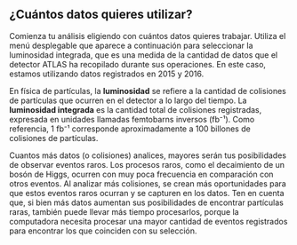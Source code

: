 ## ¿Cuántos datos quieres utilizar?
Comienza tu análisis eligiendo con cuántos datos quieres trabajar. Utiliza el menú desplegable que aparece a continuación para seleccionar la luminosidad integrada, que es una medida de la cantidad de datos que el detector ATLAS ha recopilado durante sus operaciones. En este caso, estamos utilizando datos registrados en 2015 y 2016.

En física de partículas, la **luminosidad** se refiere a la cantidad de colisiones de partículas que ocurren en el detector a lo largo del tiempo. La **luminosidad integrada** es la cantidad total de colisiones registradas, expresada en unidades llamadas femtobarns inversos (fb⁻¹). Como referencia, 1 fb⁻¹ corresponde aproximadamente a 100 billones de colisiones de partículas.

Cuantos más datos (o colisiones) analices, mayores serán tus posibilidades de observar eventos raros. Los procesos raros, como el decaimiento de un bosón de Higgs, ocurren con muy poca frecuencia en comparación con otros eventos. Al analizar más colisiones, se crean más oportunidades para que estos eventos raros ocurran y se capturen en los datos. Ten en cuenta que, si bien más datos aumentan sus posibilidades de encontrar partículas raras, también puede llevar más tiempo procesarlos, porque la computadora necesita procesar una mayor cantidad de eventos registrados para encontrar los que coinciden con su selección.